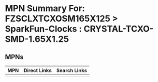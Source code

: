 



# MPN Summary For: FZSCLXTCXOSM165X125 > SparkFun-Clocks : CRYSTAL-TCXO-SMD-1.65X1.25

## MPNs
  

|MPN|Direct Links|Search Links|
| :--- | :--- | :--- |
||||

